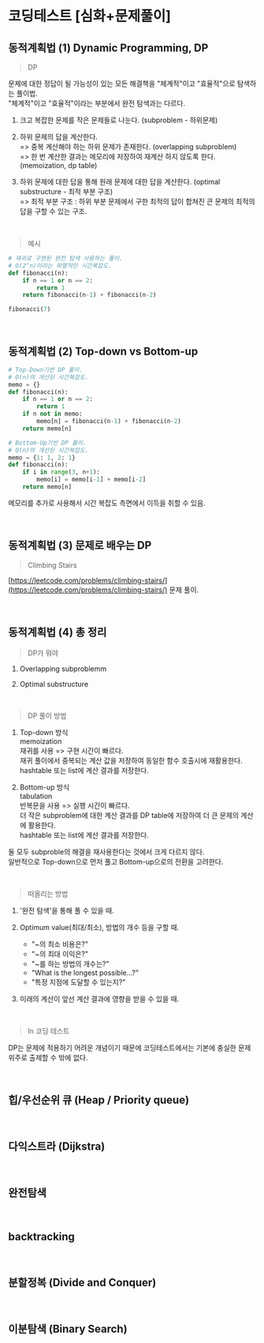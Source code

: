# 코딩테스트 \[심화+문제풀이]

## 동적계획법 (1) Dynamic Programming, DP

> DP

문제에 대한 정답이 될 가능성이 있는 모든 해결책을 "체계적"이고 "효율적"으로 탐색하는 풀이법. <br/>
"체계적"이고 "효율적"이라는 부분에서 완전 탐색과는 다르다.

1. 크고 복잡한 문제를 작은 문제들로 나눈다. (subproblem - 하위문제)

2. 하위 문제의 답을 계산한다. <br/>
   => 중복 계산해야 하는 하위 문제가 존재한다. (overlapping subproblem) <br/>
   => 한 번 계산한 결과는 메모리에 저장하여 재계산 하지 않도록 한다. (memoization, dp table)

3. 하위 문제에 대한 답을 통해 원래 문제에 대한 답을 계산한다. (optimal substructure - 최적 부분 구조) <br/>
   => 최적 부분 구조 : 하위 부분 문제에서 구한 최적의 답이 합쳐진 큰 문제의 최적의 답을 구할 수 있는 구조.

<br/>

> 예시

```python
# 재귀로 구현된 완전 탐색 사용하는 풀이.
# O(2^n)이라는 파멸적인 시간복잡도.
def fibonacci(n):
    if n == 1 or n == 2:
        return 1
    return fibonacci(n-1) + fibonacci(n-2)

fibonacci(7)
```

<br/>

## 동적계획법 (2) Top-down vs Bottom-up

```python
# Top-Down기반 DP 풀이.
# O(n)의 개선된 시간복잡도.
memo = {}
def fibonacci(n):
    if n == 1 or n == 2:
        return 1
    if n not in memo:
        memo[n] = fibonacci(n-1) + fibonacci(n-2)
    return memo[n]
```

```python
# Bottom-Up기반 DP 풀이.
# O(n)의 개선된 시간복잡도.
memo = {1: 1, 2: 1}
def fibonacci(n):
    if i in range(3, n+1):
        memo[i] = memo[i-1] + memo[i-2]
    return memo[n]
```

메모리를 추가로 사용해서 시간 복잡도 측면에서 이득을 취할 수 있음.

<br/>

## 동적계획법 (3) 문제로 배우는 DP

> Climbing Stairs

[https://leetcode.com/problems/climbing-stairs/](https://leetcode.com/problems/climbing-stairs/) 문제 풀이.

<br/>

## 동적계획법 (4) 총 정리

> DP가 뭐야

1. Overlapping subproblemm

2. Optimal substructure

<br/>

> DP 풀이 방법

1. Top-down 방식 <br/>
   memoization <br/>
   재귀를 사용 => 구현 시간이 빠르다. <br/>
   재귀 풀이에서 중복되는 계산 값을 저장하여 동일한 함수 호출시에 재활용한다. <br/>
   hashtable 또는 list에 계산 결과를 저장한다.

2. Bottom-up 방식 <br/>
   tabulation <br/>
   반복문을 사용 => 실행 시간이 빠르다. <br/>
   더 작은 subproblem에 대한 계산 결과를 DP table에 저장하여 더 큰 문제의 계산에 활용한다. <br/>
   hashtable 또는 list에 계산 결과를 저장한다.

둘 모두 subproble의 해결을 재사용한다는 것에서 크게 다르지 않다. <br/>
일반적으로 Top-down으로 먼저 풀고 Bottom-up으로의 전환을 고려한다.

<br/>

> 떠올리는 방법

1. '완전 탐색'을 통해 풀 수 있을 때.

2. Optimum value(최대/최소), 방법의 개수 등을 구할 때.

   - "~의 최소 비용은?"
   - "~의 최대 이익은?"
   - "~를 하는 방법의 개수는?"
   - "What is the longest possible...?"
   - "특정 지점에 도달할 수 있는지?"

3. 미래의 계산이 앞선 계산 결과에 영향을 받을 수 있을 때.

<br/>

> In 코딩 테스트

DP는 문제에 적용하기 어려운 개념이기 때문에 코딩테스트에서는 기본에 충실한 문제 위주로 출제할 수 밖에 없다.

<br/>

## 힙/우선순위 큐 (Heap / Priority queue)

<br/>

## 다익스트라 (Dijkstra)

<br/>

## 완전탐색

<br/>

## backtracking

<br/>

## 분할정복 (Divide and Conquer)

<br/>

## 이분탐색 (Binary Search)

<br/>
